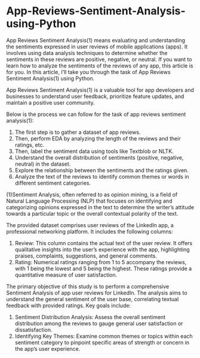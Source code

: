 # App-Reviews-Sentiment-Analysis-using-Python

App Reviews Sentiment Analysis(1) means evaluating and understanding the sentiments expressed in user reviews of mobile applications (apps). It involves using data analysis techniques to determine whether the sentiments in these reviews are positive, negative, or neutral. If you want to learn how to analyze the sentiments of the reviews of any app, this article is for you. In this article, I’ll take you through the task of App Reviews Sentiment Analysis(1) using Python.


App Reviews Sentiment Analysis(1) is a valuable tool for app developers and businesses to understand user feedback, prioritize feature updates, and maintain a positive user community.

Below is the process we can follow for the task of app reviews sentiment analysis(1):

1. The first step is to gather a dataset of app reviews.
2. Then, perform EDA by analyzing the length of the reviews and their ratings, etc.
3. Then, label the sentiment data using tools like Textblob or NLTK.
4. Understand the overall distribution of sentiments (positive, negative, neutral) in the dataset.
5. Explore the relationship between the sentiments and the ratings given.
6. Analyze the text of the reviews to identify common themes or words in different sentiment categories.



(1)Sentiment Analysis, often referred to as opinion mining, is a field of Natural Language Processing (NLP) that focuses on identifying and categorizing opinions expressed in the text to determine the writer’s attitude towards a particular topic or the overall contextual polarity of the text.

The provided dataset comprises user reviews of the LinkedIn app, a professional networking platform. It includes the following columns:

1. Review: This column contains the actual text of the user review. It offers qualitative insights into the user’s experience with the app, highlighting praises, complaints, suggestions, and general comments.
2. Rating: Numerical ratings ranging from 1 to 5 accompany the reviews, with 1 being the lowest and 5 being the highest. These ratings provide a quantitative measure of user satisfaction.

The primary objective of this study is to perform a comprehensive Sentiment Analysis of app user reviews for LinkedIn. The analysis aims to understand the general sentiment of the user base, correlating textual feedback with provided ratings. Key goals include:

1. Sentiment Distribution Analysis: Assess the overall sentiment distribution among the reviews to gauge general user satisfaction or dissatisfaction.
2. Identifying Key Themes: Examine common themes or topics within each sentiment category to pinpoint specific areas of strength or concern in the app’s user experience.
